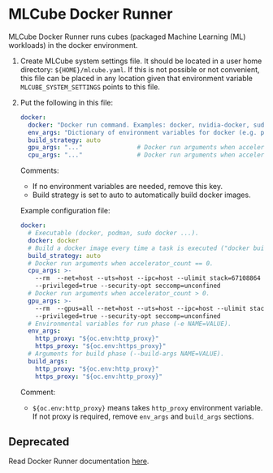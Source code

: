 # MLCube Docker Runner
MLCube Docker Runner runs cubes (packaged Machine Learning (ML) workloads) in the docker environment. 

1. Create MLCube system settings file. It should be located in a user home directory: `${HOME}/mlcube.yaml`. If this 
   is not possible or not convenient, this file can be placed in any location given that environment variable
   `MLCUBE_SYSTEM_SETTINGS` points to this file. 
2. Put the following in this file:
   ```yaml
   docker:
     docker: "Docker run command. Examples: docker, nvidia-docker, sudo docker, podman, .... Default is `docker`."      
     env_args: "Dictionary of environment variables for docker (e.g. proxy: proxy_http:...). This is optional."
     build_strategy: auto
     gpu_args: "..."               # Docker run arguments when accelerator_count > 0.
     cpu_args: "..."               # Docker run arguments when accelerator_count == 0.
   ```
   Comments:
     - If no environment variables are needed, remove this key. 
     - Build strategy is set to auto to automatically build docker images. 
   
   Example configuration file:
   ```yaml
   docker:
     # Executable (docker, podman, sudo docker ...).
     docker: docker
     # Build a docker image every time a task is executed ("docker build ..." with cache).
     build_strategy: auto
     # Docker run arguments when accelerator_count == 0.
     cpu_args: >-
       --rm  --net=host --uts=host --ipc=host --ulimit stack=67108864 --ulimit memlock=-1
       --privileged=true --security-opt seccomp=unconfined
     # Docker run arguments when accelerator_count > 0.
     gpu_args: >-
       --rm  --gpus=all --net=host --uts=host --ipc=host --ulimit stack=67108864 --ulimit memlock=-1
       --privileged=true --security-opt seccomp=unconfined
     # Environmental variables for run phase (-e NAME=VALUE).
     env_args:
       http_proxy: "${oc.env:http_proxy}"
       https_proxy: "${oc.env:https_proxy}"
     # Arguments for build phase (--build-args NAME=VALUE).
     build_args:
       http_proxy: "${oc.env:http_proxy}"
       https_proxy: "${oc.env:http_proxy}"
   ```
   Comment:
     - `${oc.env:http_proxy}` means takes `http_proxy` environment variable. If not proxy is required, remove
       `env_args` and `build_args` sections.

## Deprecated
Read  Docker Runner documentation [here](../../docs/runners/docker-runner.md).
  
